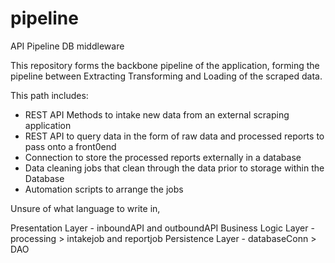 # pipeline
 API Pipeline DB middleware


This repository forms the backbone pipeline of the application, forming the pipeline between Extracting Transforming and Loading of the scraped data.

This path includes:
- REST API Methods to intake new data from an external scraping application
- REST API to query data in the form of raw data and processed reports to pass onto a front0end
- Connection to store the processed reports externally in a database
- Data cleaning jobs that clean through the data prior to storage within the Database
- Automation scripts to arrange the jobs

Unsure of what language to write in, 

Presentation Layer - inboundAPI and outboundAPI
Business Logic Layer - processing > intakejob and reportjob
Persistence Layer - databaseConn > DAO